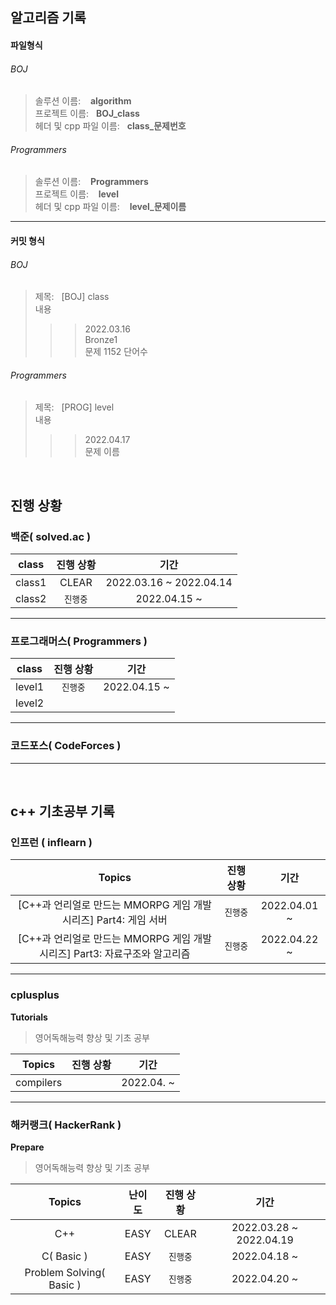 ## 알고리즘 기록

#### 파일형식
###### BOJ
> 솔루션 이름: &nbsp;&nbsp; ****algorithm**** <br>
> 프로젝트 이름: &nbsp;&nbsp;****BOJ_class**** <br>
> 헤더 및 cpp 파일 이름: &nbsp;&nbsp;****class_문제번호**** <br>

###### Programmers
> 솔루션 이름: &nbsp;&nbsp; ****Programmers**** <br>
> 프로젝트 이름: &nbsp;&nbsp; ****level**** <br>
> 헤더 및 cpp 파일 이름: &nbsp;&nbsp; ****level_문제이름**** <br>

---------

#### 커밋 형식
###### BOJ
> 제목: &nbsp;&nbsp;[BOJ] class <br>
> 내용
> > >2022.03.16<br>
> > >Bronze1 <br>
> > >문제 1152 단어수 <br>

###### Programmers
> 제목: &nbsp;&nbsp;[PROG] level <br>
> 내용
> > >2022.04.17 <br>
> > >문제 이름 <br>
<br>

## 진행 상황

### 백준( solved.ac )
| class | 진행 상황 | 기간 |
| :----: | :----: | :----: |
|class1| CLEAR | 2022.03.16 ~ 2022.04.14 |
|class2| `진행중` | 2022.04.15 ~ |

---------------
### 프로그래머스( Programmers )
| class | 진행 상황 | 기간 |
| :----: | :----: | :----: |
|level1| `진행중` | 2022.04.15 ~ |
|level2| | |

---------------
### 코드포스( CodeForces )

----------------
<br>

## c++ 기초공부 기록

### 인프런 ( inflearn )
| Topics | 진행 상황 | 기간 |
| :----: | :----: | :----: |
| [C++과 언리얼로 만드는 MMORPG 게임 개발 시리즈] Part4: 게임 서버 | `진행중` | 2022.04.01 ~ |
| [C++과 언리얼로 만드는 MMORPG 게임 개발 시리즈] Part3: 자료구조와 알고리즘 | `진행중` | 2022.04.22 ~ |

----------------
### cplusplus 
****Tutorials****
> 영어독해능력 향상 및 기초 공부

| Topics | 진행 상황 | 기간 |
| :----: | :----: | :----: |
| compilers | ` ` | 2022.04. ~ |

----------------
### 해커랭크( HackerRank )

****Prepare****
> 영어독해능력 향상 및 기초 공부

| Topics | 난이도 | 진행 상황 | 기간 |
| :----: | :----: | :----: | :----: |
| C++ | EASY | CLEAR | 2022.03.28 ~ 2022.04.19 |
| C( Basic ) | EASY | `진행중` | 2022.04.18 ~ |
| Problem Solving( Basic ) | EASY | `진행중` | 2022.04.20 ~ |
